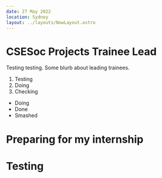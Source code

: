```yaml
---
date: 27 May 2022
location: Sydney
layout: ../layouts/NowLayout.astro
---
```


# CSESoc Projects Trainee Lead

Testing testing. Some blurb about leading trainees.

1. Testing
2. Doing
3. Checking

- Doing
- Done
- Smashed

# Preparing for my internship

# Testing
